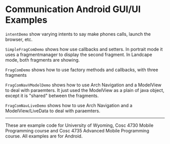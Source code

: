 Communication Android GUI/UI Examples
===========
`intentDemo` show varying intents to say make phones calls, launch the browser, etc.

`SimpleFragComDemo` shows how use callbacks and setters.  In portrait mode it uses a fragmentmanager to display the second fragment.  In Landcape mode, both fragments are showing.

`FragComDemo` shows how to use factory methods and callbacks, with three fragments

`FragComNavVModelDemo` shows how to use Arch Navigation and a ModelView to deal with paraemters.  It just used the ModelView as a plain of java object, except it is "shared" between the fragments.

`FragComNavLiveDemo` shows how to use Arch Navigation and a ModelView/LiveData to deal with paraemters.  

---

These are example code for University of Wyoming, Cosc 4730 Mobile Programming course and Cosc 4735 Advanced Mobile Programming course.
All examples are for Android.

